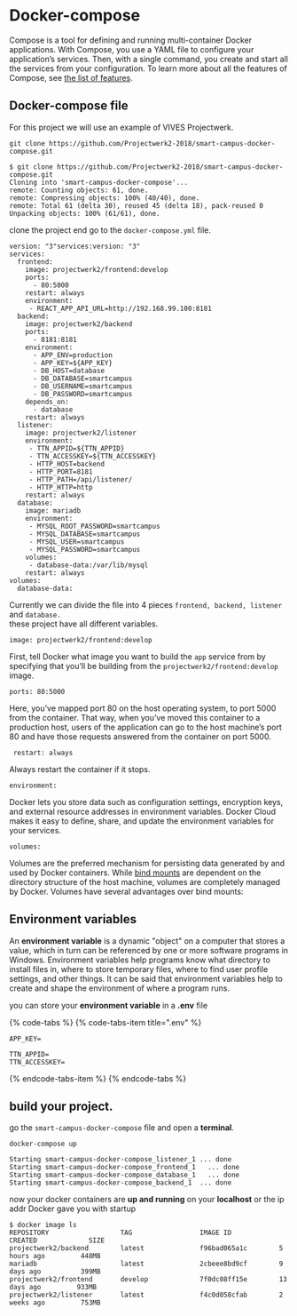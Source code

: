 # Docker-compose

Compose is a tool for defining and running multi-container Docker applications. With Compose, you use a YAML file to configure your application’s services. Then, with a single command, you create and start all the services from your configuration. To learn more about all the features of Compose, see [the list of features](https://docs.docker.com/compose/overview/#features).

## Docker-compose file

For this project we will use an example of VIVES Projectwerk.

```text
git clone https://github.com/Projectwerk2-2018/smart-campus-docker-compose.git
```

```text
$ git clone https://github.com/Projectwerk2-2018/smart-campus-docker-compose.git
Cloning into 'smart-campus-docker-compose'...
remote: Counting objects: 61, done.
remote: Compressing objects: 100% (40/40), done.
remote: Total 61 (delta 30), reused 45 (delta 18), pack-reused 0
Unpacking objects: 100% (61/61), done.
```

clone the project end go to the `docker-compose.yml` file.

```text
version: "3"services:version: "3"
services:
  frontend:
    image: projectwerk2/frontend:develop
    ports:
      - 80:5000
    restart: always
    environment:
     - REACT_APP_API_URL=http://192.168.99.100:8181
  backend:
    image: projectwerk2/backend
    ports:
      - 8181:8181
    environment:
      - APP_ENV=production
      - APP_KEY=${APP_KEY}
      - DB_HOST=database
      - DB_DATABASE=smartcampus
      - DB_USERNAME=smartcampus
      - DB_PASSWORD=smartcampus
    depends_on: 
      - database
    restart: always
  listener:
    image: projectwerk2/listener
    environment:
     - TTN_APPID=${TTN_APPID}
     - TTN_ACCESSKEY=${TTN_ACCESSKEY}
     - HTTP_HOST=backend
     - HTTP_PORT=8181
     - HTTP_PATH=/api/listener/
     - HTTP_HTTP=http
    restart: always
  database:
    image: mariadb
    environment:
     - MYSQL_ROOT_PASSWORD=smartcampus
     - MYSQL_DATABASE=smartcampus
     - MYSQL_USER=smartcampus
     - MYSQL_PASSWORD=smartcampus
    volumes:
     - database-data:/var/lib/mysql
    restart: always
volumes:
  database-data:
```

Currently we can divide the file into 4 pieces `frontend, backend, listener` and `database.`   
these project have all different variables.

```text
image: projectwerk2/frontend:develop
```

First, tell Docker what image you want to build the `app` service from by specifying that you’ll be building from the `projectwerk2/frontend:develop` image.   


```text
ports: 80:5000
```

Here, you’ve mapped port 80 on the host operating system, to port 5000 from the container. That way, when you’ve moved this container to a production host, users of the application can go to the host machine’s port 80 and have those requests answered from the container on port 5000.

```text
 restart: always
```

Always restart the container if it stops.

```text
environment:
```

Docker lets you store data such as configuration settings, encryption keys, and external resource addresses in environment variables. Docker Cloud makes it easy to define, share, and update the environment variables for your services.

```text
volumes:
```

Volumes are the preferred mechanism for persisting data generated by and used by Docker containers. While [bind mounts](https://docs.docker.com/storage/bind-mounts/) are dependent on the directory structure of the host machine, volumes are completely managed by Docker. Volumes have several advantages over bind mounts:

## Environment variables

An **environment variable** is a dynamic "object" on a computer that stores a value, which in turn can be referenced by one or more software programs in Windows. Environment variables help programs know what directory to install files in, where to store temporary files, where to find user profile settings, and other things. It can be said that environment variables help to create and shape the environment of where a program runs.

you can store your **environment variable** in a **.env** file

{% code-tabs %}
{% code-tabs-item title=".env" %}
```text
APP_KEY=

TTN_APPID=
TTN_ACCESSKEY=

```
{% endcode-tabs-item %}
{% endcode-tabs %}

## build your project. 

go the `smart-campus-docker-compose` file and open a **terminal**. 

```text
docker-compose up
```

```text
Starting smart-campus-docker-compose_listener_1 ... done
Starting smart-campus-docker-compose_frontend_1   ... done
Starting smart-campus-docker-compose_database_1   ... done
Starting smart-campus-docker-compose_backend_1  ... done
```

now your docker containers are **up and running** on your **localhost** or the ip addr Docker gave you with startup

```text
$ docker image ls
REPOSITORY                  TAG                 IMAGE ID            CREATED             SIZE
projectwerk2/backend        latest              f96bad065a1c        5 hours ago         448MB
mariadb                     latest              2cbeee8bd9cf        9 days ago          399MB
projectwerk2/frontend       develop             7f0dc08ff15e        13 days ago         933MB
projectwerk2/listener       latest              f4c0d058cfab        2 weeks ago         753MB
```



